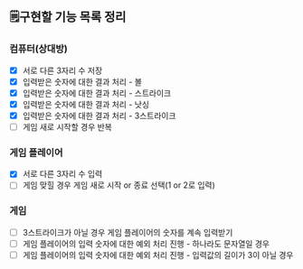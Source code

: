 ## 🗒️구현할 기능 목록 정리

### 컴퓨터(상대방)
- [X] 서로 다른 3자리 수 저장
- [X] 입력받은 숫자에 대한 결과 처리 - 볼
- [X] 입력받은 숫자에 대한 결과 처리 - 스트라이크
- [X] 입력받은 숫자에 대한 결과 처리 - 낫싱
- [X] 입력받은 숫자에 대한 결과 처리 - 3스트라이크
- [ ] 게임 새로 시작할 경우 반복

### 게임 플레이어
- [X] 서로 다른 3자리 수 입력
- [ ] 게임 맞힐 경우 게임 새로 시작 or 종료 선택(1 or 2로 입력)

### 게임
- [ ] 3스트라이크가 아닐 경우 게임 플레이어의 숫자를 계속 입력받기
- [ ] 게임 플레이어의 입력 숫자에 대한 예외 처리 진행 - 하나라도 문자열일 경우
- [ ] 게임 플레이어의 입력 숫자에 대한 예외 처리 진행 - 입력값의 길이가 3이 아닐 경우